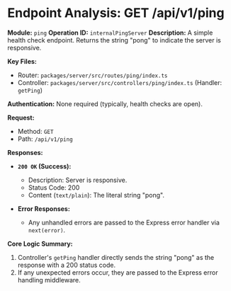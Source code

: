 # Endpoint Analysis: GET /api/v1/ping

**Module:** `ping`
**Operation ID:** `internalPingServer`
**Description:** A simple health check endpoint. Returns the string "pong" to indicate the server is responsive.

**Key Files:**
*   Router: `packages/server/src/routes/ping/index.ts`
*   Controller: `packages/server/src/controllers/ping/index.ts` (Handler: `getPing`)

**Authentication:** None required (typically, health checks are open).

**Request:**
*   Method: `GET`
*   Path: `/api/v1/ping`

**Responses:**

*   **`200 OK` (Success):**
    *   Description: Server is responsive.
    *   Status Code: 200
    *   Content (`text/plain`): The literal string "pong".

*   **Error Responses:**
    *   Any unhandled errors are passed to the Express error handler via `next(error)`.

**Core Logic Summary:**
1. Controller's `getPing` handler directly sends the string "pong" as the response with a 200 status code.
2. If any unexpected errors occur, they are passed to the Express error handling middleware.
